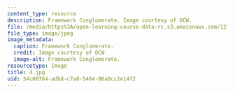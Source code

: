 ```yaml
---
content_type: resource
description: Framework Conglomerate. Image courtesy of OCW.
file: /media/https%3A/open-learning-course-data-rc.s3.amazonaws.com/12-110-sedimentary-geology-fall-2004/34c00764adb8c7a8546406a0cc2e14f2_4.jpg
file_type: image/jpeg
image_metadata:
  caption: Framework Conglomerate.
  credit: Image courtesy of OCW.
  image-alt: Framework Conglomerate.
resourcetype: Image
title: 4.jpg
uid: 34c00764-adb8-c7a8-5464-06a0cc2e14f2
---
```

